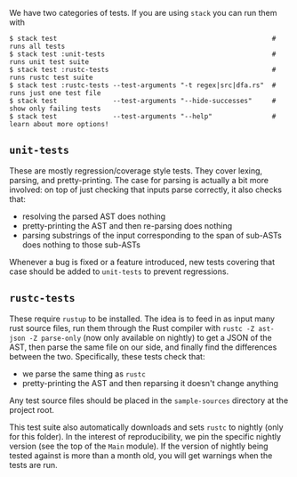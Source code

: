 We have two categories of tests. If you are using `stack` you can run them with

```
$ stack test                                                      # runs all tests
$ stack test :unit-tests                                          # runs unit test suite
$ stack test :rustc-tests                                         # runs rustc test suite
$ stack test :rustc-tests --test-arguments "-t regex|src|dfa.rs"  # runs just one test file
$ stack test              --test-arguments "--hide-successes"     # show only failing tests
$ stack test              --test-arguments "--help"               # learn about more options!
```

## `unit-tests` 

These are mostly regression/coverage style tests. They cover lexing, parsing, and pretty-printing.
The case for parsing is actually a bit more involved: on top of just checking that inputs parse
correctly, it also checks that:

  * resolving the parsed AST does nothing
  * pretty-printing the AST and then re-parsing does nothing
  * parsing substrings of the input corresponding to the span of sub-ASTs does nothing to those
    sub-ASTs

Whenever a bug is fixed or a feature introduced, new tests covering that case should be added to
`unit-tests` to prevent regressions.

## `rustc-tests`

These require `rustup` to be installed. The idea is to feed in as input many rust source files, run
them through the Rust compiler with `rustc -Z ast-json -Z parse-only` (now only available on
nightly) to get a JSON of the AST, then parse the same file on our side, and finally find the
differences between the two. Specifically, these tests check that:

  * we parse the same thing as `rustc`
  * pretty-printing the AST and then reparsing it doesn't change anything

Any test source files should be placed in the `sample-sources` directory at the project root.

This test suite also automatically downloads and sets `rustc` to nightly (only for this folder). In
the interest of reproducibility, we pin the specific nightly version (see the top of the `Main`
module). If the version of nightly being tested against is more than a month old, you will get
warnings when the tests are run.
